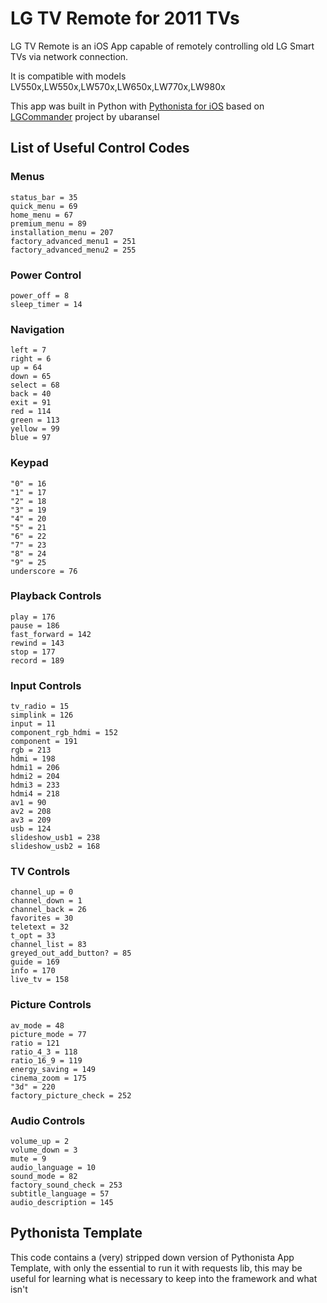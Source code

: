 # LG TV Remote for 2011 TVs

LG TV Remote is an iOS App capable of remotely controlling old LG Smart TVs via network connection.

It is compatible with models LV550x,LW550x,LW570x,LW650x,LW770x,LW980x

This app was built in Python with [Pythonista for iOS](http://omz-software.com/pythonista) based on [LGCommander](https://github.com/ubaransel/lgcommander) project by ubaransel

## List of Useful Control Codes

### Menus
	status_bar = 35
	quick_menu = 69
	home_menu = 67
	premium_menu = 89
	installation_menu = 207
	factory_advanced_menu1 = 251
	factory_advanced_menu2 = 255

### Power Control
	power_off = 8
	sleep_timer = 14

### Navigation
	left = 7
	right = 6
	up = 64
	down = 65
	select = 68
	back = 40
	exit = 91
	red = 114
	green = 113
	yellow = 99
	blue = 97

### Keypad
	"0" = 16
	"1" = 17
	"2" = 18
	"3" = 19
	"4" = 20
	"5" = 21
	"6" = 22
	"7" = 23
	"8" = 24
	"9" = 25
	underscore = 76

### Playback Controls
	play = 176
	pause = 186
	fast_forward = 142
	rewind = 143
	stop = 177
	record = 189

### Input Controls
	tv_radio = 15
	simplink = 126
	input = 11
	component_rgb_hdmi = 152
	component = 191
	rgb = 213
	hdmi = 198
	hdmi1 = 206
	hdmi2 = 204
	hdmi3 = 233
	hdmi4 = 218
	av1 = 90
	av2 = 208
	av3 = 209
	usb = 124
	slideshow_usb1 = 238
	slideshow_usb2 = 168

### TV Controls
	channel_up = 0
	channel_down = 1
	channel_back = 26
	favorites = 30
	teletext = 32
	t_opt = 33
	channel_list = 83
	greyed_out_add_button? = 85
	guide = 169
	info = 170
	live_tv = 158

### Picture Controls
	av_mode = 48
	picture_mode = 77
	ratio = 121
	ratio_4_3 = 118
	ratio_16_9 = 119
	energy_saving = 149
	cinema_zoom = 175
	"3d" = 220
	factory_picture_check = 252

### Audio Controls
	volume_up = 2
	volume_down = 3
	mute = 9
	audio_language = 10
	sound_mode = 82
	factory_sound_check = 253
	subtitle_language = 57
	audio_description = 145

## Pythonista Template

This code contains a (very) stripped down version of Pythonista App Template, with only the essential to run it with requests lib, this may be useful for learning what is necessary to keep into the framework and what isn't


